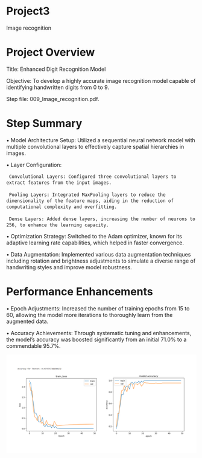 # Project3
 Image recognition
# Project Overview
Title: Enhanced Digit Recognition Model

Objective: To develop a highly accurate image recognition model capable of identifying handwritten digits from 0 to 9.

Step file: 009_Image_recognition.pdf.

# Step Summary
•	Model Architecture Setup: Utilized a sequential neural network model with multiple convolutional layers to effectively capture spatial hierarchies in images.

•	Layer Configuration:

     Convolutional Layers: Configured three convolutional layers to extract features from the input images.

     Pooling Layers: Integrated MaxPooling layers to reduce the dimensionality of the feature maps, aiding in the reduction of computational complexity and overfitting.

     Dense Layers: Added dense layers, increasing the number of neurons to 256, to enhance the learning capacity.

•	Optimization Strategy: Switched to the Adam optimizer, known for its adaptive learning rate capabilities, which helped in faster convergence.

•	Data Augmentation: Implemented various data augmentation techniques including rotation and brightness adjustments to simulate a diverse range of handwriting styles and improve model robustness.

# Performance Enhancements

•	Epoch Adjustments: Increased the number of training epochs from 15 to 60, allowing the model more iterations to thoroughly learn from the augmented data.

•	Accuracy Achievements: Through systematic tuning and enhancements, the model’s accuracy was boosted significantly from an initial 71.0% to a commendable 95.7%.


![image](digit1.png)

